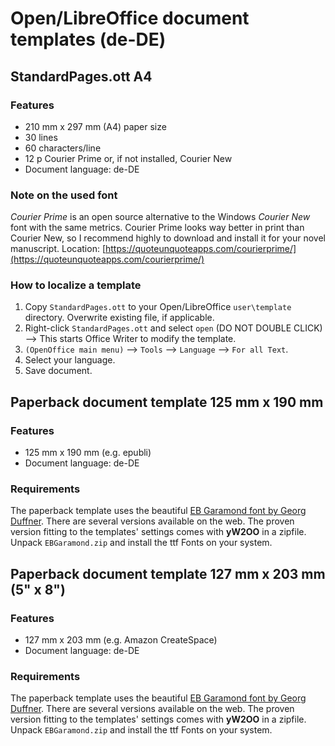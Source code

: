 # Open/LibreOffice document templates (de-DE)

## StandardPages.ott A4

### Features

* 210 mm x 297 mm (A4) paper size
* 30 lines
* 60 characters/line
* 12 p Courier Prime or, if not installed, Courier New
* Document language: de-DE

### Note on the used font

_Courier Prime_ is an open source alternative to the Windows _Courier New_ font with the same metrics. Courier Prime looks way better in print than Courier New, so I recommend highly to download and install it for your novel manuscript.
Location: [https://quoteunquoteapps.com/courierprime/](https://quoteunquoteapps.com/courierprime/)

### How to localize a template

1. Copy `StandardPages.ott` to your Open/LibreOffice `user\template` directory. Overwrite existing file, if applicable.
2. Right-click `StandardPages.ott` and select `open`  (DO NOT DOUBLE CLICK) --> This starts Office Writer to modify the template.
3. `(OpenOffice main menu)` --> `Tools` --> `Language` --> `For all Text`.
4. Select your language.
5. Save document. 



## Paperback document template 125 mm x 190 mm 

### Features

* 125 mm x 190 mm (e.g. epubli)
* Document language: de-DE

### Requirements

The paperback template uses the beautiful [EB Garamond font by Georg Duffner](http://www.georgduffner.at/ebgaramond/).
There are several versions available on the web. The proven version fitting to the templates' settings comes with __yW2OO__ in a zipfile. Unpack `EBGaramond.zip` and install the ttf Fonts on your system. 



## Paperback document template 127 mm x 203 mm (5" x 8") 

### Features

* 127 mm x 203 mm (e.g. Amazon CreateSpace)
* Document language: de-DE


### Requirements

The paperback template uses the beautiful [EB Garamond font by Georg Duffner](http://www.georgduffner.at/ebgaramond/).
There are several versions available on the web. The proven version fitting to the templates' settings comes with __yW2OO__ in a zipfile. Unpack `EBGaramond.zip` and install the ttf Fonts on your system. 


